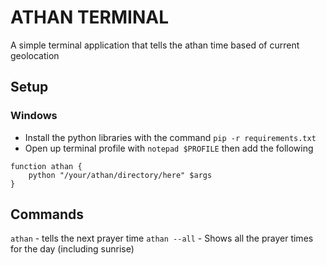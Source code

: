 # ATHAN TERMINAL
A simple terminal application that tells the athan time based of current geolocation

## Setup
### Windows
- Install the python libraries with the command `pip -r requirements.txt`
- Open up terminal profile with `notepad $PROFILE` then add the following
```
function athan {
    python "/your/athan/directory/here" $args
}
```
## Commands
`athan` - tells the next prayer time
`athan --all` - Shows all the prayer times for the day (including sunrise)
